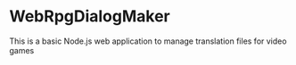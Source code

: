 # WebRpgDialogMaker

This is a basic Node.js web application to manage translation files for video games
